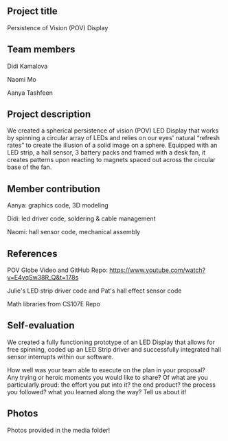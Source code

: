 ## Project title
Persistence of Vision (POV) Display

## Team members
Didi Kamalova

Naomi Mo

Aanya Tashfeen

## Project description
We created a spherical persistence of vision (POV) LED Display that works by spinning a circular array of LEDs and relies on our eyes' natural “refresh rates” to create the illusion of a solid image on a sphere. Equipped with an LED strip, a hall sensor, 3 battery packs and framed with a desk fan, it creates patterns upon reacting to magnets spaced out across the circular base of the fan.

## Member contribution
Aanya: graphics code, 3D modeling


Didi: led driver code, soldering & cable management


Naomi: hall sensor code, mechanical assembly

## References
POV Globe Video and GitHub Repo: https://www.youtube.com/watch?v=E4yqSw38R_Q&t=178s


Julie's LED strip driver code and Pat's hall effect sensor code


Math libraries from CS107E Repo

## Self-evaluation
We created a fully functioning prototype of an LED Display that allows for free spinning, coded up an LED Strip driver and successfully integrated hall sensor interrupts within our software.

How well was your team able to execute on the plan in your proposal?  
Any trying or heroic moments you would like to share? Of what are you particularly proud: the effort you put into it? the end product? 
the process you followed? what you learned along the way? Tell us about it!


## Photos
Photos provided in the media folder!

